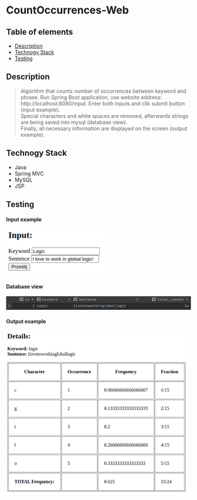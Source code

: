 # CountOccurrences-Web

## Table of elements
* [Description](#description)
* [Technogy Stack](#technogy-stack)
* [Testing](#testing)

## Description
>Algorithm that counts number of occurrences between keyword and phrase. Run Spring Boot application, use website address: http://localhost:8080/input. Enter both inputs and clik submit button (input example).<br> Special characters and white spaces are removed, afterwards strings are being saved into mysql (database view).<br>Finally, all necessary information are displayed on the screen (output example).


## Technogy Stack
* Java
* Spring MVC
* MySQL
* JSP

## Testing
#### Input example
![Input](occur_input.png)

#### Database view
![Database](occur_mysql.png)

#### Output example
![Output](occur_output.png)


